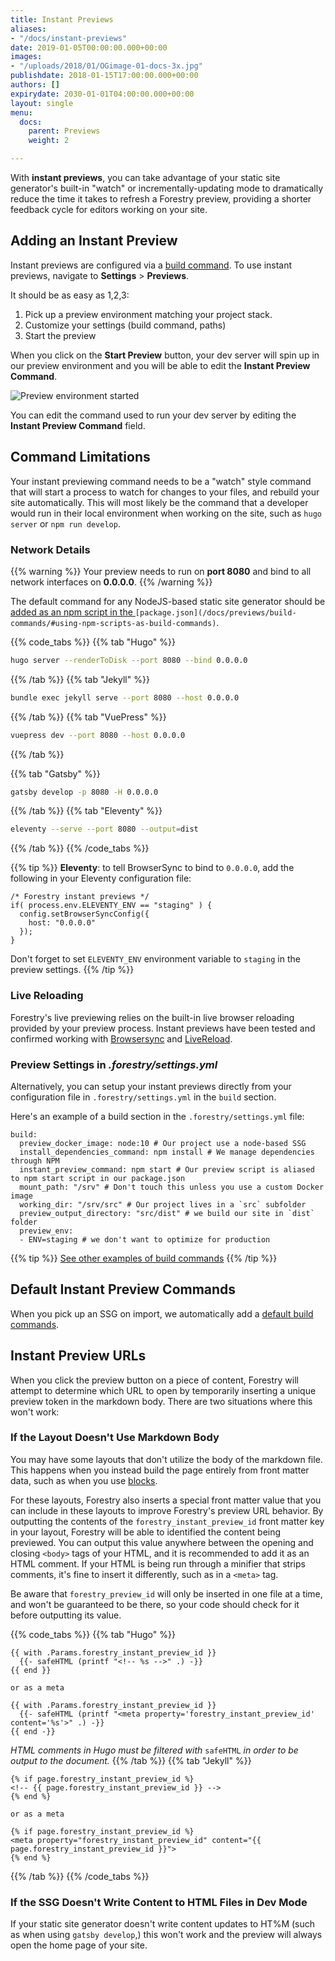```yaml
---
title: Instant Previews
aliases:
- "/docs/instant-previews"
date: 2019-01-05T00:00:00.000+00:00
images:
- "/uploads/2018/01/OGimage-01-docs-3x.jpg"
publishdate: 2018-01-15T17:00:00.000+00:00
authors: []
expirydate: 2030-01-01T04:00:00.000+00:00
layout: single
menu:
  docs:
    parent: Previews
    weight: 2

---
```

With **instant previews**, you can take advantage of your static site generator's built-in "watch" or incrementally-updating mode to dramatically reduce the time it takes to refresh a Forestry preview, providing a shorter feedback cycle for editors working on your site.

## Adding an Instant Preview

Instant previews are configured via a [build command](/docs/settings/build-commands/). To use instant previews, navigate to **Settings** > **Previews**.

It should be as easy as 1,2,3:

1. Pick up a preview environment matching your project stack.
2. Customize your settings (build command, paths)
3. Start the preview

When you click on the **Start Preview** button, your dev server will spin up in our preview environment and you will be able to edit the **Instant Preview Command**.

![Preview environment started](/uploads/2019/07/instant-preview-started.png)

You can edit the command used to run your dev server by editing the **Instant Preview Command** field.

## Command Limitations

Your instant previewing command needs to be a "watch" style command that will start a process to watch for changes to your files, and rebuild your site automatically. This will most likely be the command that a developer would run in their local environment when working on the site, such as `hugo server` or `npm run develop`.

### Network Details

{{% warning %}}
Your preview needs to run on **port 8080** and bind to all network interfaces on **0.0.0.0**.
{{% /warning %}}

The default command for any NodeJS-based static site generator should be [added as an npm script in the ](/docs/previews/build-commands/#using-npm-scripts-as-build-commands)`[package.json](/docs/previews/build-commands/#using-npm-scripts-as-build-commands)`.

{{% code_tabs %}}
{{% tab "Hugo" %}}

```bash
hugo server --renderToDisk --port 8080 --bind 0.0.0.0
```

{{% /tab %}}
{{% tab "Jekyll" %}}

```bash
bundle exec jekyll serve --port 8080 --host 0.0.0.0
```

{{% /tab %}}
{{% tab "VuePress" %}}

```bash
vuepress dev --port 8080 --host 0.0.0.0
```

{{% /tab %}}

{{% tab "Gatsby" %}}

```bash
gatsby develop -p 8080 -H 0.0.0.0
```

{{% /tab %}}
{{% tab "Eleventy" %}}

```bash
eleventy --serve --port 8080 --output=dist
```

{{% /tab %}}
{{% /code_tabs %}}

{{% tip %}}
**Eleventy**: to tell BrowserSync to bind to `0.0.0.0`, add the following in your Eleventy configuration file:

    /* Forestry instant previews */
    if( process.env.ELEVENTY_ENV == "staging" ) {
      config.setBrowserSyncConfig({
        host: "0.0.0.0"
      });
    }

Don't forget to set `ELEVENTY_ENV` environment variable to `staging` in the preview settings.
{{% /tip %}}

### Live Reloading

Forestry's live previewing relies on the built-in live browser reloading provided by your preview process. Instant previews have been tested and confirmed working with [Browsersync](https://browsersync.io/) and [LiveReload](http://livereload.com/).

### Preview Settings in _.forestry/settings.yml_

Alternatively, you can setup your instant previews directly from your configuration file in `.forestry/settings.yml` in the `build` section.

Here's an example of a build section in the `.forestry/settings.yml` file:

    build:
      preview_docker_image: node:10 # Our project use a node-based SSG
      install_dependencies_command: npm install # We manage dependencies through NPM
      instant_preview_command: npm start # Our preview script is aliased to npm start script in our package.json
      mount_path: "/srv" # Don't touch this unless you use a custom Docker image
      working_dir: "/srv/src" # Our project lives in a `src` subfolder
      preview_output_directory: "src/dist" # we build our site in `dist` folder
      preview_env:
      - ENV=staging # we don't want to optimize for production

{{% tip %}} [See other examples of build commands](/docs/settings/build-commands/) {{% /tip %}}

## Default Instant Preview Commands

When you pick up an SSG on import, we automatically add a [default build commands](/docs/previews/build-commands#default-commands).

## Instant Preview URLs

When you click the preview button on a piece of content, Forestry will attempt to determine which URL to open by temporarily inserting a unique preview token in the markdown body. There are two situations where this won't work:

### If the Layout Doesn't Use Markdown Body

You may have some layouts that don't utilize the body of the markdown file. This happens when you instead build the page entirely from front matter data, such as when you use [blocks](/docs/settings/fields/blocks).

For these layouts, Forestry also inserts a special front matter value that you can include in these layouts to improve Forestry's preview URL behavior. By outputting the contents of the `forestry_instant_preview_id` front matter key in your layout, Forestry will be able to identified the content being previewed. You can output this value anywhere between the opening and closing `<body>` tags of your HTML, and it is recommended to add it as an HTML comment. If your HTML is being run through a minifier that strips comments, it's fine to insert it differently, such as in a `<meta>` tag.

Be aware that `forestry_preview_id` will only be inserted in one file at a time, and won't be guaranteed to be there, so your code should check for it before outputting its value.

{{% code_tabs %}}
{{% tab "Hugo" %}}

```go-html-template
{{ with .Params.forestry_instant_preview_id }}
  {{- safeHTML (printf "<!-- %s -->" .) -}}
{{ end }}

or as a meta

{{ with .Params.forestry_instant_preview_id }}
  {{- safeHTML (printf "<meta property='forestry_instant_preview_id' content='%s'>" .) -}}
{{ end -}}
```

_HTML comments in Hugo must be filtered with_ `safeHTML` _in order to be output to the document._
{{% /tab %}}
{{% tab "Jekyll" %}}

```liquid
{% if page.forestry_instant_preview_id %}
<!-- {{ page.forestry_instant_preview_id }} -->
{% end %}

or as a meta

{% if page.forestry_instant_preview_id %}
<meta property="forestry_instant_preview_id" content="{{ page.forestry_instant_preview_id }}">
{% end %}
```

{{% /tab %}}
{{% /code_tabs %}}

### If the SSG Doesn't Write Content to HTML Files in Dev Mode

If your static site generator doesn't write content updates to HT%M (such as when using `gatsby develop`,) this won't work and the preview will always open the home page of your site.